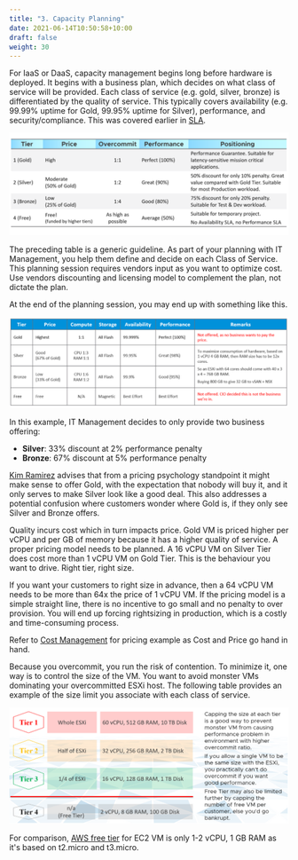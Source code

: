 ```yaml
---
title: "3. Capacity Planning"
date: 2021-06-14T10:50:58+10:00
draft: false
weight: 30
---
```


For IaaS or DaaS, capacity management begins long before hardware is deployed. It begins with a business plan, which decides on what class of service will be provided. Each class of service (e.g. gold, silver, bronze) is differentiated by the quality of service. This typically covers availability (e.g. 99.99% uptime for Gold, 99.95% uptime for Silver), performance, and security/compliance. This was covered earlier in [SLA](/operations-management/chapter-1-overview/1.1.7-service-level-agreement/).

![Capacity tiers](1.3.3-fig-1.png)

The preceding table is a generic guideline. As part of your planning with IT Management, you help them define and decide on each Class of Service. This planning session requires vendors input as you want to optimize cost. Use vendors discounting and licensing model to complement the plan, not dictate the plan.

At the end of the planning session, you may end up with something like this.

![capacity tier examples](1.3.3-fig-2.png)

In this example, IT Management decides to only provide two business offering:

- **Silver**: 33% discount at 2% performance penalty
- **Bronze**: 67% discount at 5% performance penalty

[Kim Ramirez](https://www.linkedin.com/in/kimkiser1/) advises that from a pricing psychology standpoint it might make sense to offer Gold, with the expectation that nobody will buy it, and it only serves to make Silver look like a good deal. This also addresses a potential confusion where customers wonder where Gold is, if they only see Silver and Bronze offers.

Quality incurs cost which in turn impacts price. Gold VM is priced higher per vCPU and per GB of memory because it has a higher quality of service. A proper pricing model needs to be planned. A 16 vCPU VM on Silver Tier does cost more than 1 vCPU VM on Gold Tier. This is the behaviour you want to drive. Right tier, right size.

If you want your customers to right size in advance, then a 64 vCPU VM needs to be more than 64x the price of 1 vCPU VM. If the pricing model is a simple straight line, there is no incentive to go small and no penalty to over provision. You will end up forcing rightsizing in production, which is a costly and time-consuming process.

Refer to [Cost Management](/operations-management/chapter-5-cost-management/) for pricing example as Cost and Price go hand in hand.

Because you overcommit, you run the risk of contention. To minimize it, one way is to control the size of the VM. You want to avoid monster VMs dominating your overcommitted ESXi host. The following table provides an example of the size limit you associate with each class of service.

![Tiering breakdown](1.3.3-fig-3.png)

For comparison, [AWS free tier](https://aws.amazon.com/free/) for EC2 VM is only 1-2 vCPU, 1 GB RAM as it's based on t2.micro and t3.micro.